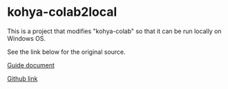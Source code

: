 # kohya-colab2local
This is a project that modifies "kohya-colab" so that it can be run locally on Windows OS.

See the link below for the original source.

[Guide document](https://civitai.com/models/22530)

[Github link](https://github.com/hollowstrawberry/kohya-colab)
